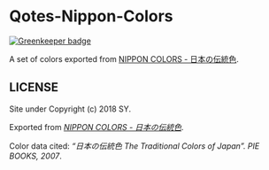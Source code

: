 # Qotes-Nippon-Colors

[![Greenkeeper badge](https://badges.greenkeeper.io/Qotes/Qotes-Nippon-Colors.svg)](https://greenkeeper.io/)

A set of colors exported from [NIPPON COLORS - 日本の伝統色](http://nipponcolors.com).

## LICENSE

Site under Copyright (c) 2018 SY.

Exported from _[NIPPON COLORS - 日本の伝統色](http://nipponcolors.com)_.

Color data cited: _“日本の伝統色 The Traditional Colors of Japan”. PIE BOOKS, 2007_.
